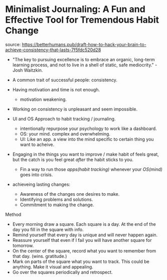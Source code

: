 
# Minimalist Journaling: A Fun and Effective Tool for Tremendous Habit Change

source: https://betterhumans.pub/draft-how-to-hack-your-brain-to-achieve-consistency-that-lasts-7f5fdc520d28

- "The key to pursuing excellence is to embrace an organic, long-term learning process, and not to live in a shell of static, safe mediocrity." - Josh Waitzkin.

- A common trait of successful people: consistency.
- Having motivation and time is not enough.
  - motivation weakening.
- Working on consistency is unpleasant and seem impossible.

- UI and OS Approach to habit tracking / journaling.
  - intentionally repurpose your psychology to work like a dashboard.
  - OS: your mind. complex and overwhelming.
  - UI: Like an app. a view into the mind specific to certain thing you want to acheive.

- Engaging in the things you want to improve / make habit of feels great, but the catch is you feel great _after_ the habit sticks to you.
  - Fin a way to run those _apps(habit tracking)_ whenever your _OS(mind)_ goes into crisis.

- achieveing lasting changes:
  - Awareness of the changes one desires to make.
  - Identifying problems and solutions.
  - Commitment to making the change.

Method
- Every morning draw a square. Each square is a day. At the end of the day you fill in the square with info.
- Remind yourself that every day is unique and will never happen again.
- Reassure yourself that even if I fail you will have another square for tomorrow.
- On the center of the square, record what you want to remember from that day. (wins. gratitude.)
- Mark on parts of the square what you want to track. This could be anything. Make it visual and appealing.
- Go over the squares periodically and retrospect.
